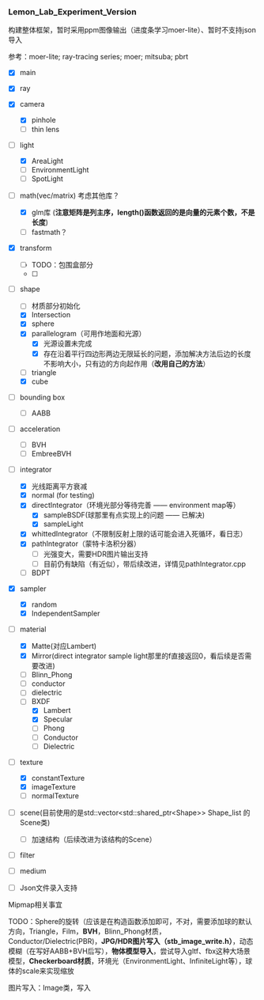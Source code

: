 ### Lemon_Lab_Experiment_Version

构建整体框架，暂时采用ppm图像输出（进度条学习moer-lite）、暂时不支持json导入

参考：moer-lite; ray-tracing series; moer; mitsuba; pbrt

- [x] main

- [x] ray

- [x] camera
  - [x] pinhole
  - [ ] thin lens

- [ ] light
  - [x] AreaLight
  - [ ] EnvironmentLight
  - [ ] SpotLight

- [ ] math(vec/matrix)     考虑其他库？
  - [x] glm库 (**注意矩阵是列主序，length()函数返回的是向量的元素个数，不是长度**)
  - [ ] fastmath？

- [x] transform
  - [ ] TODO：包围盒部分
  - [ ] 

- [ ] shape
  - [ ] 材质部分初始化
  - [x] Intersection
  - [x] sphere
  - [x] parallelogram（可用作地面和光源）
    - [x] 光源设置未完成
    - [x] 存在沿着平行四边形两边无限延长的问题，添加解决方法后边的长度不影响大小，只有边的方向起作用（**改用自己的方法**）
  - [ ] triangle
  - [x] cube
  
- [ ] bounding box 
  - [ ] AABB

- [ ] acceleration
  - [ ] BVH
  - [ ] EmbreeBVH
  
- [ ] integrator
  - [x] 光线距离平方衰减
  - [x] normal (for testing)
  - [x] directIntegrator（环境光部分等待完善 —— environment map等）
    - [x] sampleBSDF(球那里有点实现上的问题 —— 已解决)
    - [x] sampleLight
  - [x] whittedIntegrator（不限制反射上限的话可能会进入死循环，看日志）
  - [x] pathIntegrator（蒙特卡洛积分器）
    - [ ] 光强变大，需要HDR图片输出支持
    - [ ] 目前仍有缺陷（有近似），带后续改进，详情见pathIntegrator.cpp
  - [ ] BDPT
  
- [x] sampler
  - [x] random
  - [x] IndependentSampler

- [ ] material
  - [x] Matte(对应Lambert)
  - [x] Mirror(direct integrator sample light那里的f直接返回0，看后续是否需要改进)
  - [ ] Blinn_Phong
  - [ ] conductor
  - [ ] dielectric
  - [ ] BXDF
    - [x] Lambert
    - [x] Specular
    - [ ] Phong
    - [ ] Conductor
    - [ ] Dielectric
  
- [ ] texture
  - [x] constantTexture
  - [x] imageTexture
  - [ ] normalTexture

- [ ] scene(目前使用的是std::vector\<std::shared_ptr\<Shape>> Shape_list 的Scene类)
  - [ ] 加速结构（后续改进为该结构的Scene）

- [ ] filter

- [ ] medium

- [ ] Json文件录入支持


Mipmap相关事宜

TODO：Sphere的旋转（应该是在构造函数添加即可，不对，需要添加球的默认方向，Triangle，Film，**BVH**，Blinn_Phong材质，Conductor/Dielectric(PBR)，**JPG/HDR图片写入（stb_image_write.h）**，动态模糊（在写好AABB+BVH后写），**物体模型导入**，尝试导入gltf、fbx这种大场景模型，**Checkerboard材质**，环境光（EnvironmentLight、InfiniteLight等），球体的scale来实现缩放

图片写入：Image类，写入

